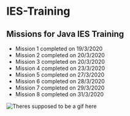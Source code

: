 <h1>IES-Training</h1>
<h2>Missions for Java IES Training</h2>  
<ul>
  <li>Mission 1 completed on 19/3/2020</li>
  <li>Mission 2 completed on 20/3/2020</li>
  <li>Mission 3 completed on 20/3/2020</li>
  <li>Mission 4 completed on 23/3/2020</li>
  <li>Mission 5 completed on 27/3/2020</li>
  <li>Mission 6 completed on 28/3/2020</li>
  <li>Mission 7 completed on 29/3/2020</li>
  <li>Mission 8 completed on 31/3/2020</li>
</ul>
<img src="https://media.tenor.com/images/25720f6b97cf1b3d882e4faaeea6f939/tenor.gif" alt="Theres supposed to be a gif here">

